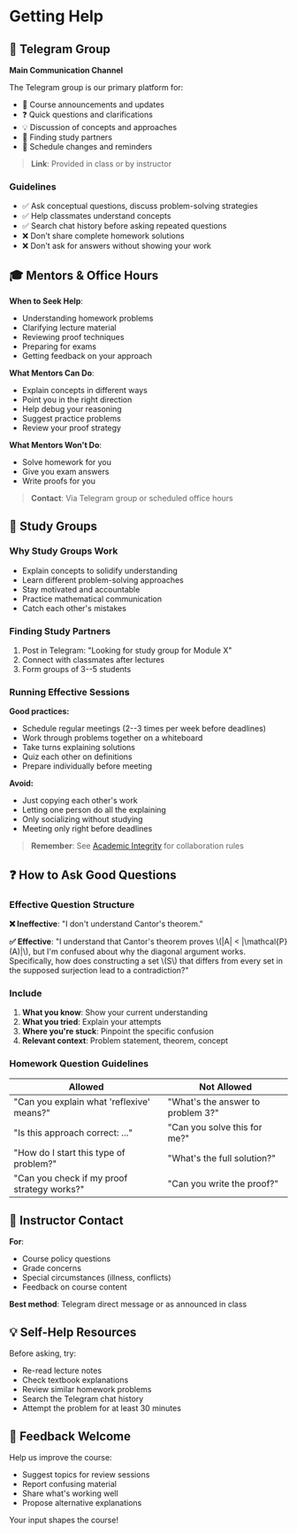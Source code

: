 # Getting Help

## 💬 Telegram Group

**Main Communication Channel**

The Telegram group is our primary platform for:

- 📢 Course announcements and updates
- ❓ Quick questions and clarifications
- 💡 Discussion of concepts and approaches
- 👥 Finding study partners
- 📅 Schedule changes and reminders

> **Link**: Provided in class or by instructor

### Guidelines

- ✅ Ask conceptual questions, discuss problem-solving strategies
- ✅ Help classmates understand concepts
- ✅ Search chat history before asking repeated questions
- ❌ Don't share complete homework solutions
- ❌ Don't ask for answers without showing your work

## 🎓 Mentors & Office Hours

**When to Seek Help**:

- Understanding homework problems
- Clarifying lecture material
- Reviewing proof techniques
- Preparing for exams
- Getting feedback on your approach

**What Mentors Can Do**:

- Explain concepts in different ways
- Point you in the right direction
- Help debug your reasoning
- Suggest practice problems
- Review your proof strategy

**What Mentors Won't Do**:

- Solve homework for you
- Give you exam answers
- Write proofs for you

> **Contact**: Via Telegram group or scheduled office hours

## 👥 Study Groups

### Why Study Groups Work

- Explain concepts to solidify understanding
- Learn different problem-solving approaches
- Stay motivated and accountable
- Practice mathematical communication
- Catch each other's mistakes

### Finding Study Partners

1. Post in Telegram: "Looking for study group for Module X"
2. Connect with classmates after lectures
3. Form groups of 3--5 students

### Running Effective Sessions

**Good practices:**

- Schedule regular meetings (2--3 times per week before deadlines)
- Work through problems together on a whiteboard
- Take turns explaining solutions
- Quiz each other on definitions
- Prepare individually before meeting

**Avoid:**

- Just copying each other's work
- Letting one person do all the explaining
- Only socializing without studying
- Meeting only right before deadlines

> **Remember**: See [Academic Integrity](../course/grading/policies.md) for collaboration rules

## ❓ How to Ask Good Questions

### Effective Question Structure

**❌ Ineffective**: "I don't understand Cantor's theorem."

**✅ Effective**: "I understand that Cantor's theorem proves \\(|A| < |\mathcal{P}(A)|\\), but I'm confused about why the diagonal argument works. Specifically, how does constructing a set \\(S\\) that differs from every set in the supposed surjection lead to a contradiction?"

### Include

1. **What you know**: Show your current understanding
2. **What you tried**: Explain your attempts
3. **Where you're stuck**: Pinpoint the specific confusion
4. **Relevant context**: Problem statement, theorem, concept

### Homework Question Guidelines

| Allowed | Not Allowed |
|---------|-------------|
| "Can you explain what 'reflexive' means?" | "What's the answer to problem 3?" |
| "Is this approach correct: ..." | "Can you solve this for me?" |
| "How do I start this type of problem?" | "What's the full solution?" |
| "Can you check if my proof strategy works?" | "Can you write the proof?" |

## 📧 Instructor Contact

**For**:

- Course policy questions
- Grade concerns
- Special circumstances (illness, conflicts)
- Feedback on course content

**Best method**: Telegram direct message or as announced in class

## 💡 Self-Help Resources

Before asking, try:

- Re-read lecture notes
- Check textbook explanations
- Review similar homework problems
- Search the Telegram chat history
- Attempt the problem for at least 30 minutes

## 🔄 Feedback Welcome

Help us improve the course:

- Suggest topics for review sessions
- Report confusing material
- Share what's working well
- Propose alternative explanations

Your input shapes the course!

